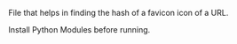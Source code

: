 File that helps in finding the hash of a favicon icon of a URL.

Install Python Modules before running. 